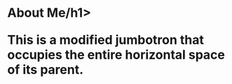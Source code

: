 <!DOCTYPE html>
<html>
<head>
    <title>Bootstrap-About-Me</title>
    <!-- Latest compiled and minified CSS -->
    <link rel="stylesheet" href="https://maxcdn.bootstrapcdn.com/bootsrap/3.3.6/css/bootstrap.min.css" integrity="sha384-1q8mTJOASx8i1Au+a5WDVnPi2lkfwwEA8hDDdjZlpLeghxjVMEfgjWPGmkzs7" crossorigin="anonymous">
</head>
<body>
    <div class="jumbotron jumbotron-fluid">
  <div class="container">
    <h1 class="display-4">About Me/h1>
    <p class="lead">This is a modified jumbotron that occupies the entire horizontal space of its parent.</p>
  </div>
</div>
</body>
</html>